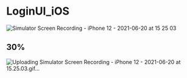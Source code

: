# LoginUI_iOS


![Simulator Screen Recording - iPhone 12 - 2021-06-20 at 15 25 03](https://user-images.githubusercontent.com/46234386/122664512-e29ecb80-d1dc-11eb-904a-88aaecf6aedf.gif)


## 30%
![Uploading Simulator Screen Recording - iPhone 12 - 2021-06-20 at 15.25.03.gif…]()

